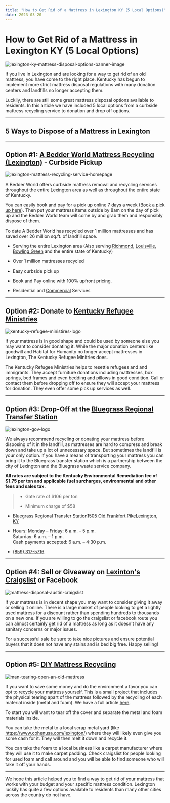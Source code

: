 ```yaml
---
title: "How to Get Rid of a Mattress in Lexington KY (5 Local Options)"
date: 2023-03-20
---
```


# How to Get Rid of a Mattress in Lexington KY (5 Local Options)

![lexington-ky-mattress-disposal-options-banner-image](images/Most-Attractive-Youtube-Thumbnail-2023-03-20T134544.044-1024x576.png)

If you live in Lexington and are looking for a way to get rid of an old mattress, you have come to the right place. Kentucky has begun to implement more strict mattress disposal regulations with many donation centers and landfills no longer accepting them.

Luckily, there are still some great mattress disposal options available to residents. In this article we have included 5 local options from a curbside mattress recycling service to donation and drop off options.

* * *

## 5 Ways to Dispose of a Mattress in Lexington

* * *

## Option #1: [A Bedder World Mattress Recycling (Lexington)](https://www.abedderworld.com/Lexington-KY) - Curbside Pickup

![lexington-mattress-recycling-service-homepage](images/Screen-Shot-2023-03-20-at-8.13.10-AM-1024x565.png)

A Bedder World offers curbside mattress removal and recycling services throughout the entire Lexington area as well as throughout the entire state of Kentucky.

You can easily book and pay for a pick up online 7 days a week ([Book a pick up here](https://www.abedderworld.com/book-online/)). Then put your mattress items outside by 8am on the day of pick up and the Bedder World team will come by and grab them and responsibly dispose of them.

To date A Bedder World has recycled over 1 million mattresses and has saved over 26 million sq.ft. of landfill space.

- Serving the entire Lexington area (Also serving [Richmond](https://www.abedderworld.com/Richmond-KY), [Louisville](https://www.abedderworld.com/Louisville-KY), [Bowling Green](https://www.abedderworld.com/Bowling-Green-KY) and the entire state of Kentucky)

- Over 1 million mattresses recycled

- Easy curbside pick up

- Book and Pay online with 100% upfront pricing.

- Residential and [Commercial](https://www.abedderworld.com/commercial/) Services

* * *

## Option #2: Donate to [Kentucky Refugee Ministries](https://kyrm.org/get-involved/give-items/)

![kentucky-refugee-ministires-logo](images/Screen-Shot-2023-03-20-at-1.28.42-PM.png)

If your mattress is in good shape and could be used by someone else you may want to consider donating it. While the major donation centers like goodwill and Habitat for Humanity no longer accept mattresses in Lexington, The Kentucky Refugee Minitries does.

The Kentucky Refugee Ministries helps to resettle refugees and and immigrants. They accept furniture donations including mattresses, box springs, bed frames and even bedding and pillows in good condition. Call or contact them before dropping off to ensure they will accept your mattress for donation. They even offer some pick up services as well.

* * *

## Option #3: Drop-Off at the [Bluegrass Regional Transfer Station](https://www.lexingtonky.gov/trash-drop-off-location)

![lexington-gov-logo](images/lexington-logo.svg)

We always recommend recycling or donating your mattress before disposing of it in the landfill, as mattresses are hard to compress and break down and take up a lot of unnecessary space. But sometimes the landfill is your only option. If you have a means of transporting your mattress you can bring it to the Bluegrass transfer station which is a partnership between the city of Lexington and the Bluegrass waste service company.

**All rates are subject to the Kentucky Environmental Remediation fee of $1.75 per ton and applicable fuel surcharges, environmental and other fees and sales tax.** 

> - Gate rate of $106 per ton
> 
> - Minimum charge of $58

- Bluegrass Regional Transfer Station[1505 Old Frankfort PikeLexington, KY](https://www.google.com/maps/dir//+1505+Old%20Frankfort%20Pike++Lexington+KY)  

- Hours: Monday – Friday: 6 a.m. – 5 p.m.  
    Saturday: 6 a.m. – 1 p.m.  
    Cash payments accepted: 6 a.m. – 4:30 p.m.

- [(859) 317-5716](tel:8593175716)

* * *

## Option #4: Sell or Giveaway on [Lexinton's Craigslist](https://lexington.craigslist.org/) or Facebook

![mattress-disposal-austin-craigslist](images/Screen-Shot-2019-12-11-at-8.06.07-AM-edited.png)

If your mattress is in decent shape you may want to consider giving it away or selling it online. There is a large market of people looking to get a lightly used mattress for a discount rather than spending hundreds to thousands on a new one. If you are willing to go the craigslist or facebook route you can almost certainly get rid of a mattress as long as it doesn't have any sanitary concerns or major issues.

For a successful sale be sure to take nice pictures and ensure potential buyers that it does not have any stains and is bed big free. Happy selling!

* * *

## Option #5: [DIY Mattress Recycling](https://www.abedderworld.com/how-to-recycle-a-mattress/)

![man-tearing-open-an-old-mattress](images/Screen-Shot-2019-04-08-at-1.56.55-PM-1024x572.webp)

If you want to save some money and do the environment a favor you can opt to recycle your mattress yourself. This is a small project that includes the physical tearing apart of the mattress followed by the recycling of each material inside (metal and foam). We have a full article [here](https://www.abedderworld.com/how-to-recycle-a-mattress/).

To start you will want to tear off the cover and separate the metal and foam materials inside.

You can take the metal to a local scrap metal yard (like https://www.cohenusa.com/lexington/) where they will likely even give you some cash for it. They will then melt it down and recycle it.

You can take the foam to a local business like a carpet manufacturer where they will use it to make carpet padding. Check craigslist for people looking for used foam and call around and you will be able to find someone who will take it off your hands.

* * *

We hope this article helped you to find a way to get rid of your mattress that works with your budget and your specific mattress condition. Lexington luckily has quite a few options available to residents than many other cities across the country do not have.
